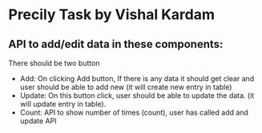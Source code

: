 # Precily Task by Vishal Kardam

## API to add/edit data in these components:
There should be two button
- Add: On clicking Add button, If there is any data it should get clear and user should be able to add new (it will create new entry in table)
- Update: On this button click, user should be able to update the data. (it will update entry in table).
- Count:  API to show number of times (count), user has  called add and update API